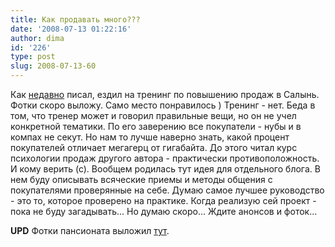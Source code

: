 ```yaml
---
title: Как продавать много???
date: '2008-07-13 01:22:16'
author: dima
id: '226'
type: post
slug: 2008-07-13-60
---
```


Как [недавно](/blog/2008-07-08-58 "Недавно") писал, ездил на тренинг по повышению продаж в Салынь. Фотки скоро выложу. Само место понравилось ) Тренинг - нет. Беда в том, что тренер может и говорил правильные вещи, но он не учел конкретной тематики. По его заверению все покупатели - нубы и в компах не секут. Но нам то лучше наверно знать, какой процент покупателей отличает мегагерц от гигабайта. До этого читал курс психологии продаж другого автора - практически противоположность. И кому верить (с). Вообщем родилась тут идея для отдельного блога. В нем буду описывать всяческие приемы и методы общения с покупателями проверянные на себе. Думаю самое лучшее руководство - это то, которое проверено на практике. Когда реализую сей проект - пока не буду загадывать... Но думаю скоро... Ждите анонсов и фоток...  
  
**UPD** Фотки пансионата выложил [тут](/photo/15 "Салынь").